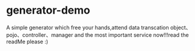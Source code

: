# generator-demo
A simple generator which free your hands,attend data transcation object、pojo、controller、manager and the most important service now!!!read the readMe please :)
